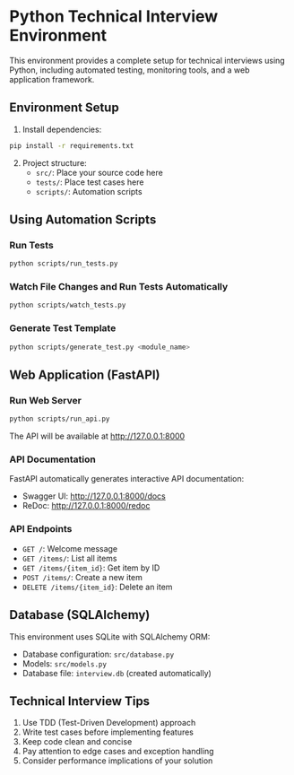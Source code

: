 # Python Technical Interview Environment

This environment provides a complete setup for technical interviews using Python, including automated testing, monitoring tools, and a web application framework.

## Environment Setup

1. Install dependencies:
```bash
pip install -r requirements.txt
```

2. Project structure:
   - `src/`: Place your source code here
   - `tests/`: Place test cases here
   - `scripts/`: Automation scripts

## Using Automation Scripts

### Run Tests
```bash
python scripts/run_tests.py
```

### Watch File Changes and Run Tests Automatically
```bash
python scripts/watch_tests.py
```

### Generate Test Template
```bash
python scripts/generate_test.py <module_name>
```

## Web Application (FastAPI)

### Run Web Server
```bash
python scripts/run_api.py
```

The API will be available at http://127.0.0.1:8000

### API Documentation
FastAPI automatically generates interactive API documentation:
- Swagger UI: http://127.0.0.1:8000/docs
- ReDoc: http://127.0.0.1:8000/redoc

### API Endpoints
- `GET /`: Welcome message
- `GET /items/`: List all items
- `GET /items/{item_id}`: Get item by ID
- `POST /items/`: Create a new item
- `DELETE /items/{item_id}`: Delete an item

## Database (SQLAlchemy)

This environment uses SQLite with SQLAlchemy ORM:

- Database configuration: `src/database.py`
- Models: `src/models.py`
- Database file: `interview.db` (created automatically)

## Technical Interview Tips

1. Use TDD (Test-Driven Development) approach
2. Write test cases before implementing features
3. Keep code clean and concise
4. Pay attention to edge cases and exception handling
5. Consider performance implications of your solution

